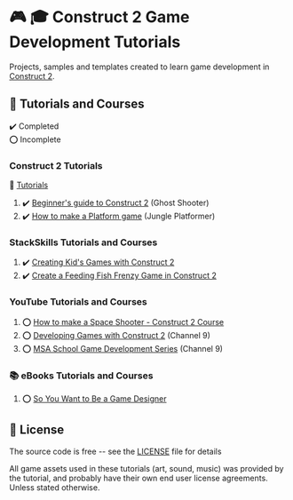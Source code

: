 # :video_game: :mortar_board: Construct 2 Game Development Tutorials

Projects, samples and templates created to learn game development in [Construct 2][construct].

## :beginner: Tutorials and Courses

:heavy_check_mark: Completed  
:o: Incomplete

### Construct 2 Tutorials

:link: [Tutorials][tutorials]

1. :heavy_check_mark: [Beginner's guide to Construct 2](ghost-shooter-tutorial/) (Ghost Shooter)
2. :heavy_check_mark: [How to make a Platform game](jungle-platformer-tutorial/) (Jungle Platformer)

### StackSkills Tutorials and Courses

1. :heavy_check_mark: [Creating Kid's Games with Construct 2](toddler-games-tutorial/)
2. :heavy_check_mark: [Create a Feeding Fish Frenzy Game in Construct 2](feeding-fish-frenzy-tutorial/)

### YouTube Tutorials and Courses

1. :o: [How to make a Space Shooter - Construct 2 Course](space-shooter-tutorial/)
2. :o: [Developing Games with Construct 2](developing-games-with-construct-2/) (Channel 9)
3. :o: [MSA School Game Development Series](msa-school-game-development-series/) (Channel 9)

### :books: eBooks Tutorials and Courses

1. :o: [So You Want to Be a Game Designer](so-you-want-to-be-a-game-designer/)

## :page_with_curl: License

The source code is free -- see the [LICENSE](LICENSE) file for details

All game assets used in these tutorials (art, sound, music) was provided by the tutorial, and probably have their own end user license agreements.
Unless stated otherwise.

[construct]: https://www.scirra.com/construct2
[tutorials]: https://www.construct.net/en/tutorials/construct-2?flang=1
